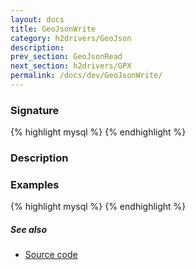 ```yaml
---
layout: docs
title: GeoJsonWrite
category: h2drivers/GeoJson
description: 
prev_section: GeoJsonRead
next_section: h2drivers/GPX
permalink: /docs/dev/GeoJsonWrite/
---
```


### Signature

{% highlight mysql %}
{% endhighlight %}

### Description

### Examples

{% highlight mysql %}
{% endhighlight %}

##### See also

* <a href="https://github.com/irstv/H2GIS/blob/a8e61ea7f1953d1bad194af926a568f7bc9aac96/h2drivers/src/main/java/org/h2gis/drivers/geojson/GeoJsonWrite.java" target="_blank">Source code</a>

